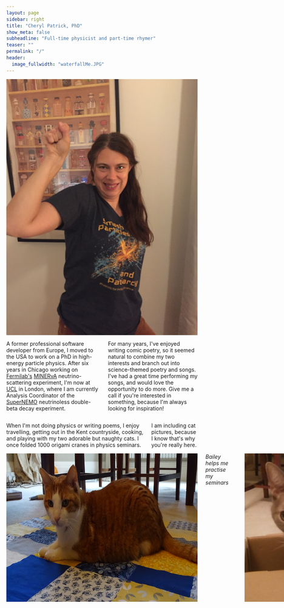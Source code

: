 ```yaml
---
layout: page
sidebar: right
title: "Cheryl Patrick, PhD"
show_meta: false
subheadline: "Full-time physicist and part-time rhymer"
teaser: ""
permalink: "/"
header:
  image_fullwidth: "waterfallMe.JPG"
---
```

<div class="row">
<div class="medium-6 columns t30">
<img src="/images/smashParticles.jpeg" alt="Smash particles and patriarchy!">
</div>
<div class="medium-6 columns t30">
<p>A former professional software developer from Europe, I moved to the USA to work on a PhD in high-energy particle physics. After six years in Chicago working on <a href="http://fnal.gov" _target="blank">Fermilab's</a> <a href="https://minerva.fnal.gov" _target="blank">MINERvA</a> neutrino-scattering experiment, I'm now at <a href="https://www.hep.ucl.ac.uk" _target="blank">UCL</a> in London, where I am currently Analysis Coordinator of the <a href="http://supernemo.org" _target="blank">SuperNEMO</a> neutrinoless double-beta decay experiment.
</p>
<p>For many years, I've enjoyed writing comic poetry, so it seemed natural to combine my two interests and branch out into science-themed poetry and songs. I've had a great time performing my songs, and would love the opportunity to do more. Give me a call if you're interested in something, because I'm always looking for inspiration!</p>
</div>
</div>
<div class="row">
<div class="medium-6 columns t30">
<p>When I'm not doing physics or writing poems, I enjoy travelling, getting out in the Kent countryside, cooking, and playing with my two adorable but naughty cats. I once folded 1000 origami cranes in physics seminars.</p>
<p>I am including cat pictures, because I know that's why you're really here.</p>
</div>

<div class="medium-6 columns t30">
<img src="/images/bailey.jpg" alt="Bailey the cat">
<em>Bailey helps me practise my seminars</em>
<br/>
<img src="/images/rombles.jpg" alt="Rombles the cat">
<em>Rombles has better things to do</em>
</div>

</div>
